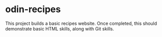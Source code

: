 # odin-recipes

This project builds a basic recipes website. Once completed, this should demonstrate basic HTML skills, along with Git skills. 